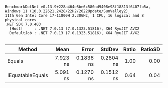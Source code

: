 ```

BenchmarkDotNet v0.13.9+228a464e8be6c580ad9408e98f18813f6407fb5a, Windows 11 (10.0.22621.2428/22H2/2022Update/SunValley2)
11th Gen Intel Core i7-11800H 2.30GHz, 1 CPU, 16 logical and 8 physical cores
.NET SDK 7.0.403
  [Host]     : .NET 7.0.13 (7.0.1323.51816), X64 RyuJIT AVX2
  DefaultJob : .NET 7.0.13 (7.0.1323.51816), X64 RyuJIT AVX2


```
| Method           | Mean     | Error     | StdDev    | Ratio | RatioSD |
|----------------- |---------:|----------:|----------:|------:|--------:|
| Equals           | 7.923 ns | 0.1836 ns | 0.2804 ns |  1.00 |    0.00 |
| IEquatableEquals | 5.091 ns | 0.1270 ns | 0.1512 ns |  0.64 |    0.04 |
